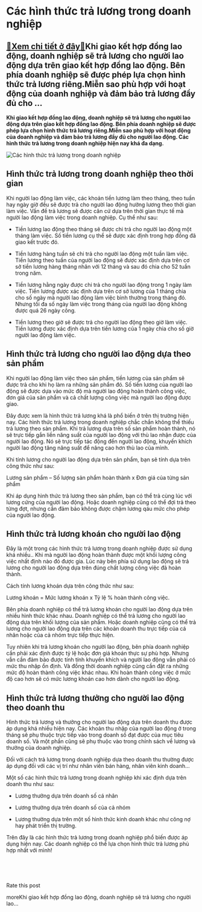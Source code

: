 Các hình thức trả lương trong doanh nghiệp
==========================================

[:gift:Xem chi tiết ở đây:gift:](https://hddtvn.com/cac-hinh-thuc-tra-luong-trong-doanh-nghiep/)Khi giao kết hợp đồng lao động, doanh nghiệp sẽ trả lương cho người lao động dựa trên giao kết hợp đồng lao động. Bên phía doanh nghiệp sẽ được phép lựa chọn hình thức trả lương riêng.Miễn sao phù hợp với hoạt động của doanh nghiệp và đảm bảo trả lương đầy đủ cho …
-------------------------------------------------------------------------------------------------------------------------------------------------------------------------------------------------------------------------------------------------------------------------

**Khi giao kết hợp đồng lao động, doanh nghiệp sẽ trả lương cho người lao động dựa trên giao kết hợp đồng lao động. Bên phía doanh nghiệp sẽ được phép lựa chọn hình thức trả lương riêng.Miễn sao phù hợp với hoạt động của doanh nghiệp và đảm bảo trả lương đầy đủ cho người lao động. Các hình thức trả lương trong doanh nghiệp hiện nay khá đa dạng.**


![Các hình thức trả lương trong doanh nghiệp](https://hddtvn.com/wp-content/uploads/2021/01/businessman-shaking-hands-giving-dollar-bills-business-manager_45041-162.jpg)


Hình thức trả lương trong doanh nghiệp theo thời gian
-----------------------------------------------------


Khi người lao động làm việc, các khoản tiền lương làm theo tháng, theo tuần hay ngày giờ đều sẽ được trả cho người lao động hưởng lương theo thời gian làm việc. Vấn đề trả lương sẽ được căn cứ dựa trên thời gian thực tế mà người lao động làm việc trong doanh nghiệp. Cụ thể như sau:




* Tiền lương lao động theo tháng sẽ được chi trả cho người lao động một tháng làm việc. Số tiền lương cụ thể sẽ được xác định trong hợp đồng đã giao kết trước đó.

* Tiền lương hàng tuần sẽ chi trả cho người lao động một tuần làm việc. Tiền lương theo tuần của người lao động sẽ được xác định dựa trên cơ sở tiền lương hàng tháng nhân với 12 tháng và sau đó chia cho 52 tuần trong năm.

* Tiền lương hằng ngày được chi trả cho người lao động trong 1 ngày làm việc. Tiền lương được xác định dựa trên cơ sở lương của 1 tháng chia cho số ngày mà người lao động làm việc bình thường trong tháng đó. Nhưng tối đa số ngày làm việc trong tháng của người lao động không được quá 26 ngày công.

* Tiền lương theo giờ sẽ được trả cho người lao động theo giờ làm việc. Tiền lương được xác định dựa trên tiền lương của 1 ngày chia cho số giờ người lao động làm việc.



Hình thức trả lương cho người lao động dựa theo sản phẩm
--------------------------------------------------------


Khi người lao động làm việc theo sản phẩm, tiền lương của sản phẩm sẽ được trả cho khi họ làm ra những sản phẩm đó. Số tiền lương của người lao động sẽ được dựa vào mức độ mà người lao động hoàn thành công việc, đơn giá của sản phẩm và cả chất lượng công việc mà người lao động được giao.


Đây được xem là hình thức trả lương khá là phổ biến ở trên thị trường hiện nay. Các hình thức trả lương trong doanh nghiệp chắc chắn không thể thiếu trả lương theo sản phẩm. Khi trả lương dựa trên số sản phẩm hoàn thành, nó sẽ trực tiếp gắn liền năng suất của người lao động với thù lao nhận được của người lao động. Nó sẽ trực tiếp tác động đến người lao động, khuyến khích người lao động tăng năng suất để nâng cao hơn thù lao của mình.


Khi tính lương cho người lao động dựa trên sản phẩm, bạn sẽ tính dựa trên công thức như sau:


Lương sản phẩm – Số lượng sản phẩm hoàn thành x Đơn giá của từng sản phẩm


Khi áp dụng hình thức trả lương theo sản phẩm, bạn có thể trả cùng lúc với lương cứng của người lao động. Hoặc doanh nghiệp cũng có thể đợi trả theo từng đợt, nhưng cần đảm bảo không được chậm lương qáu mức cho phép của người lao động.


Hình thức trả lương khoán cho người lao động
--------------------------------------------


Đây là một trong các hình thức trả lương trong doanh nghiệp được sử dụng khá nhiều.. Khi mà người lao động hoàn thành được một khối lượng công việc nhất định nào đó được gia. Lúc này bên phía sử dụng lao động sẽ trả lương cho người lao động dựa trên đúng chất lượng công việc đã hoàn thành.


Cách tính lương khoán dựa trên công thức như sau:


Lương khoán = Mức lương khoán x Tỷ lệ % hoàn thành công việc.


Bên phía doanh nghiệp có thể trả lương khoán cho người lao động dựa trên nhiều hình thức khác nhau. Doanh nghiệp có thể trả lương cho người lao động dựa trên khối lượng của sản phẩm. Hoặc doanh nghiệp cũng có thể trả lương cho người lao động dựa trên các khoản doanh thu trực tiếp của cá nhân hoặc của cả nhóm trực tiếp thực hiện.


Tuy nhiên khi trả lương khoán cho người lao động, bên phía doanh nghiệp cần phải xác định được tỷ lệ hoặc đơn giá khoán thực sự phù hợp. Nhưng vẫn cần đảm bảo được tính tính khuyến khích và người lao động vẫn phải có mức thu nhập ổn định. Và đồng thời doanh nghiệp cũng cần đặt ra những mức độ hoàn thành công việc khác nhau. Khi hoàn thành công việc ở mức độ cao hơn sẽ có mức lương khoán cao hơn dành cho người lao động.


Hình thức trả lương thưởng cho người lao động theo doanh thu
------------------------------------------------------------


Hình thức trả lương và thưởng cho người lao động dựa trên doanh thu được áp dụng khá nhiều hiện nay. Các khoản thu nhập của người lao động ở trong tháng sẽ phụ thuộc trực tiếp vào trong doanh số đạt được của mục tiêu doanh số. Và một phần cũng sẽ phụ thuộc vào trong chính sách về lương và thưởng của doanh nghiệp.


Đối với cách trả lương trong doanh nghiệp dựa theo doanh thu thường được áp dụng đối với các vị trí như nhân viên bán hàng, nhân viên kinh doanh…


Một số các hình thức trả lương trong doanh nghiệp khi xác định dựa trên doanh thu như sau:




* Lương thưởng dựa trên doanh số cá nhân

* Lương thưởng dựa trên doanh số của cả nhóm

* Lương thưởng dựa trên một số hình thức kinh doanh khác như công nợ hay phát triển thị trường.



Trên đây là các hình thức trả lương trong doanh nghiệp phổ biến được áp dụng hiện nay. Các doanh nghiệp có thể lựa chọn hình thức trả lương phù hợp nhất với mình!


 


 








































Rate this post


moreKhi giao kết hợp đồng lao động, doanh nghiệp sẽ trả lương cho người lao…

